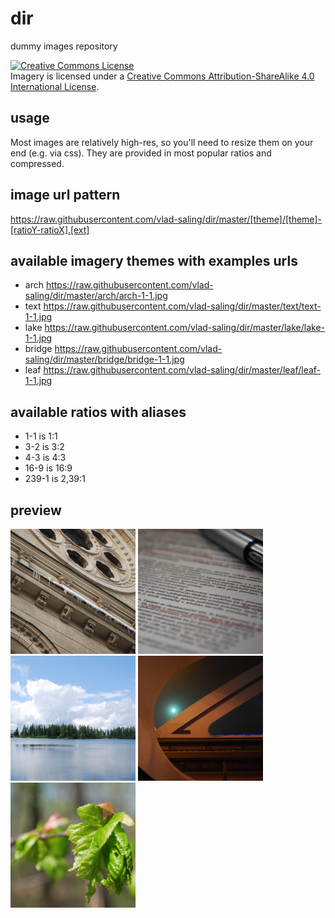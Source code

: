 # dir
dummy images repository

<a rel="license" href="http://creativecommons.org/licenses/by-sa/4.0/"><img alt="Creative Commons License" style="border-width:0" src="https://i.creativecommons.org/l/by-sa/4.0/88x31.png" /></a><br />Imagery is licensed under a <a rel="license" href="http://creativecommons.org/licenses/by-sa/4.0/">Creative Commons Attribution-ShareAlike 4.0 International License</a>.

## usage

Most images are relatively high-res, so you'll need to resize them on your end (e.g. via css). They are provided in most popular ratios and compressed.

## image url pattern

https://raw.githubusercontent.com/vlad-saling/dir/master/[theme]/[theme]-[ratioY-ratioX].[ext]

## available imagery themes with examples urls

- arch https://raw.githubusercontent.com/vlad-saling/dir/master/arch/arch-1-1.jpg
- text https://raw.githubusercontent.com/vlad-saling/dir/master/text/text-1-1.jpg
- lake https://raw.githubusercontent.com/vlad-saling/dir/master/lake/lake-1-1.jpg
- bridge https://raw.githubusercontent.com/vlad-saling/dir/master/bridge/bridge-1-1.jpg
- leaf https://raw.githubusercontent.com/vlad-saling/dir/master/leaf/leaf-1-1.jpg

## available ratios with aliases

- 1-1 is 1:1
- 3-2 is 3:2
- 4-3 is 4:3
- 16-9 is 16:9
- 239-1 is 2,39:1

## preview

<img src="https://raw.githubusercontent.com/vlad-saling/dir/master/arch/arch-1-1.jpg" width="200" alt="arch" />
<img src="https://raw.githubusercontent.com/vlad-saling/dir/master/text/text-1-1.jpg" width="200" alt="text" />
<img src="https://raw.githubusercontent.com/vlad-saling/dir/master/lake/lake-1-1.jpg" width="200" alt="lake" />
<img src="https://raw.githubusercontent.com/vlad-saling/dir/master/bridge/bridge-1-1.jpg" width="200" alt="bridge" />
<img src="https://raw.githubusercontent.com/vlad-saling/dir/master/leaf/leaf-1-1.jpg" width="200" alt="leaf" />

